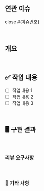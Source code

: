 ## 연관 이슈

close #{이슈번호}

<br/>

## 개요

<!-- 이번 PR에서 작업한 내용을 간략히 설명해주세요. -->

<br/>

## ✅ 작업 내용

- [ ] 작업 내용 1
- [ ] 작업 내용 2
- [ ] 작업 내용 3

<br/>

## 🖥 구현 결과

<!--  구현한 기능이 보이는 스크린샷을 업로드해주세요. -->

<br/>

### 리뷰 요구사항

<!-- 리뷰 시에 유심히 봐주었으면 하는 부분이 있다면 설명해주세요. -->

<br/>

### 📝 기타 사항

<!-- 이 PR에 대한 논의하고 싶은 사항이나, 더 해야할 작업 등을 적어주세요. -->
<br/>

<br/>
